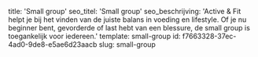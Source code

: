 title: 'Small group'
seo_titel: 'Small group'
seo_beschrijving: 'Active & Fit helpt je bij het vinden van de juiste balans in voeding en lifestyle. Of je nu beginner bent, gevorderde of last hebt van een blessure, de small group is toegankelijk voor iedereen.'
template: small-group
id: f7663328-37ec-4ad0-9de8-e5ae6d23aacb
slug: small-group
